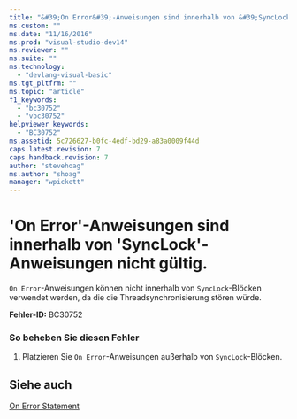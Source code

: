 ```yaml
---
title: "&#39;On Error&#39;-Anweisungen sind innerhalb von &#39;SyncLock&#39;-Anweisungen nicht g&#252;ltig. | Microsoft Docs"
ms.custom: ""
ms.date: "11/16/2016"
ms.prod: "visual-studio-dev14"
ms.reviewer: ""
ms.suite: ""
ms.technology: 
  - "devlang-visual-basic"
ms.tgt_pltfrm: ""
ms.topic: "article"
f1_keywords: 
  - "bc30752"
  - "vbc30752"
helpviewer_keywords: 
  - "BC30752"
ms.assetid: 5c726627-b0fc-4edf-bd29-a83a0009f44d
caps.latest.revision: 7
caps.handback.revision: 7
author: "stevehoag"
ms.author: "shoag"
manager: "wpickett"
---
```

# &#39;On Error&#39;-Anweisungen sind innerhalb von &#39;SyncLock&#39;-Anweisungen nicht g&#252;ltig.
`On Error`\-Anweisungen können nicht innerhalb von `SyncLock`\-Blöcken verwendet werden, da die die Threadsynchronisierung stören würde.  
  
 **Fehler\-ID:** BC30752  
  
### So beheben Sie diesen Fehler  
  
1.  Platzieren Sie `On Error`\-Anweisungen außerhalb von `SyncLock`\-Blöcken.  
  
## Siehe auch  
 [On Error Statement](../../visual-basic/language-reference/statements/on-error-statement.md)